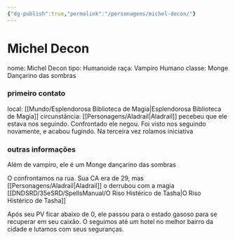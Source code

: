 ```yaml
---
{"dg-publish":true,"permalink":"/personagens/michel-decon/"}
---
```



# Michel Decon
nome: Michel Decon
tipo: Humanoide
raça: Vampiro Humano
classe: Monge Dançarino das sombras

### primeiro contato
local: [[Mundo/Esplendorosa Biblioteca de Magia\|Esplendorosa Biblioteca de Magia]]
circunstância: [[Personagens/Aladrail\|Aladrail]] pecebeu que ele estava nos seguindo. Confrontado ele negou. Foi visto nos seguindo novamente, e acabou fugindo. Na terceira vez rolamos iniciativa

### outras informações
Além de vampiro, ele é um Monge dançarino das sombras

O confrontamos na rua. Sua CA era de 29, mas [[Personagens/Aladrail\|Aladrail]] o derrubou com a magia [[DNDSRD/35eSRD/SpellsManual/O Riso Histérico de Tasha\|O Riso Histérico de Tasha]]

Após seu PV ficar abaixo de 0, ele passou para o estado gasoso para se recuperar em seu caixão. O seguimos até um hotel no melhor bairro da cidade e lutamos com seus seguranças.